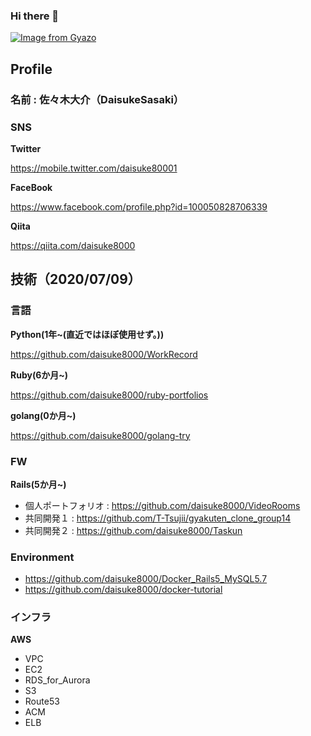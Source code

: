 ### Hi there 👋

[![Image from Gyazo](https://i.gyazo.com/d011b7212eda15ce579fd809522bf5bf.jpg)](https://gyazo.com/d011b7212eda15ce579fd809522bf5bf)

## Profile
### 名前 : 佐々木大介（DaisukeSasaki）

### SNS
**Twitter**

https://mobile.twitter.com/daisuke80001

**FaceBook**

https://www.facebook.com/profile.php?id=100050828706339

**Qiita**

https://qiita.com/daisuke8000

## 技術（2020/07/09）
### 言語
**Python(1年~(直近ではほぼ使用せず。))**

https://github.com/daisuke8000/WorkRecord

**Ruby(6か月~)**

https://github.com/daisuke8000/ruby-portfolios

**golang(0か月~)**

https://github.com/daisuke8000/golang-try

### FW
**Rails(5か月~)**
- 個人ポートフォリオ : https://github.com/daisuke8000/VideoRooms
- 共同開発１ : https://github.com/T-Tsujii/gyakuten_clone_group14
- 共同開発２ : https://github.com/daisuke8000/Taskun

### Environment
- https://github.com/daisuke8000/Docker_Rails5_MySQL5.7
- https://github.com/daisuke8000/docker-tutorial

### インフラ
**AWS**
- VPC
- EC2
- RDS_for_Aurora
- S3
- Route53
- ACM
- ELB

<!--
**daisuke8000/daisuke8000** is a ✨ _special_ ✨ repository because its `README.md` (this file) appears on your GitHub profile.

Here are some ideas to get you started:

- 🔭 I’m currently working on ...
- 🌱 I’m currently learning ...
- 👯 I’m looking to collaborate on ...
- 🤔 I’m looking for help with ...
- 💬 Ask me about ...
- 📫 How to reach me: ...
- 😄 Pronouns: ...
- ⚡ Fun fact: ...
-->
